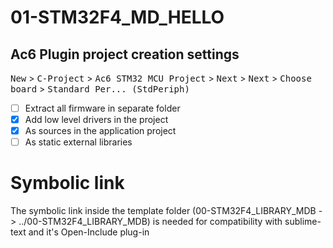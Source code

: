 # 01-STM32F4_MD_HELLO

## Ac6 Plugin project creation settings
<kbd>New</kbd> > <kbd>C-Project</kbd> > <kbd>Ac6 STM32 MCU Project</kbd> > <kbd>Next</kbd> > <kbd>Next</kbd> > <kbd>Choose board</kbd> > <kbd>Standard Per... (StdPeriph)</kbd>  

- [ ] Extract all firmware in separate folder
- [X] Add low level drivers in the project
- [X] As sources in the application project
- [ ] As static external libraries

# Symbolic link #
The symbolic link inside the template folder (00-STM32F4_LIBRARY_MDB -> ../00-STM32F4_LIBRARY_MDB) is needed for compatibility with sublime-text and it's Open-Include plug-in 